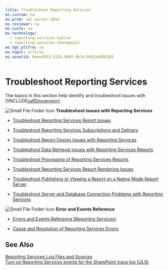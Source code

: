 ```yaml
---
title: Troubleshoot Reporting Services
ms.custom: na
ms.prod: sql-server-2016
ms.reviewer: na
ms.suite: na
ms.technology: 
  - reporting-services-native
  - reporting-services-sharepoint
ms.tgt_pltfrm: na
ms.topic: article
ms.assetid: 6eeed553-512d-4603-9b14-0492a9d052b5
---
```

# Troubleshoot Reporting Services
  The topics in this section help identify and troubleshoot issues with [!INCLUDE[ssRSnoversion](../../Token\Other/ssRSnoversion_md.md)].  
  
 ![![Small File Folder Icon](../../Images\Image\ImageNotContaina/filefolder_small.png "filefolder_small")](/Image/filefolder_small.png)   **Troubleshoot issues with Reporting Services**  
+ [Troubleshoot Reporting Services Report Issues](../../Topics\TopicNameNotContainA/Troubleshoot--Reporting-Services-Report-Issues.md)    
+  [Troubleshoot Reporting Services Subscriptions and Delivery](../../Topics\TopicNameNotContainA/Troubleshoot-Reporting-Services-Subscriptions-and-Delivery.md)  
  
+  [Troubleshoot Report Design Issues with Reporting Services](../../Topics\TopicNameNotContainA/Troubleshoot-Report-Design-Issues-with-Reporting-Services.md)  
  
+  [Troubleshoot Data Retrieval issues with Reporting Services Reports](../../Topics\TopicNameNotContainA/Troubleshoot-Data-Retrieval-issues-with-Reporting-Services-Reports.md)  
  
+  [Troubleshoot Processing of Reporting Services Reports](../../Topics\TopicNameNotContainA/Troubleshoot-Processing-of-Reporting-Services-Reports.md)  
  
+  [Troubleshoot Reporting Services Report Rendering Issues](../../Topics\TopicNameNotContainA/Troubleshoot-Reporting-Services-Report-Rendering-Issues.md)  
  
+  [Troubleshoot Publishing or Viewing a Report on a Native Mode Report Server](../../Topics\TopicNameContainA/Troubleshoot-Publishing-or-Viewing-a-Report-on-a-Native-Mode-Report-Server.md)  
  
+  [Troubleshoot Server and Database Connection Problems with Reporting Serivces](../../Topics\TopicNameNotContainA/Troubleshoot-Server-and-Database-Connection-Problems-with-Reporting-Serivces.md)  
  
![![Small File Folder Icon](../../Images\Image\ImageNotContaina/filefolder_small.png "filefolder_small")](/Image/filefolder_small.png)   **Error and Events Reference**  
 + [Errors and Events Reference &#40;Reporting Services&#41;](../Topic/Errors%20and%20Events%20Reference%20\(Reporting%20Services\).md)  
  
+  [Cause and Resolution of Reporting Services Errors](../../Topics\TopicNameNotContainA/Cause-and-Resolution-of-Reporting-Services-Errors.md)  
  
## See Also  
 [Reporting Services Log Files and Sources](../../Topics\TopicNameNotContainA/Reporting-Services-Log-Files-and-Sources.md)   
 [Turn on Reporting Services events for the SharePoint trace log &#40;ULS&#41;](../Topic/Turn%20on%20Reporting%20Services%20events%20for%20the%20SharePoint%20trace%20log%20\(ULS\).md)  
  
  